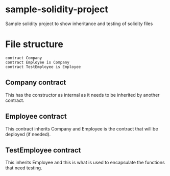 # sample-solidity-project

Sample solidity project to show inheritance and testing of solidity files

# File structure

``` solidity
contract Company
contract Employee is Company
contract TestEmployee is Employee
```

## Company contract
This has the constructor as internal as it needs to be inherited by another contract.

## Employee contract
This contract inherits Company and Employee is the contract that will be deployed (if needed).

## TestEmployee contract
This inherits Employee and this is what is used to encapsulate the functions that need testing.
